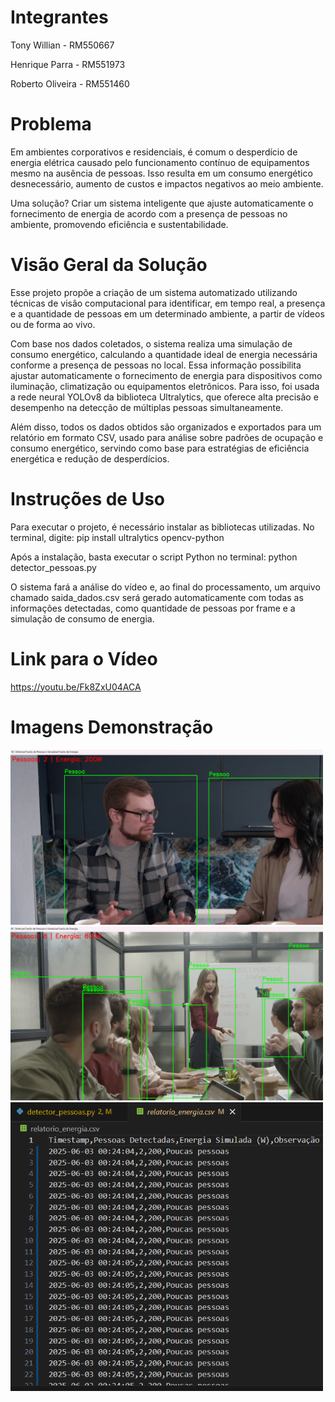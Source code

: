 <h1>Integrantes</h1>
<p>Tony Willian - RM550667</p>
<p>Henrique Parra - RM551973</p>
<p>Roberto Oliveira - RM551460</p>

<h1>Problema</h1>
<p>Em ambientes corporativos e residenciais, é comum o desperdício de energia elétrica causado pelo funcionamento contínuo de equipamentos mesmo na ausência de pessoas. Isso resulta em um consumo energético desnecessário, aumento de custos e impactos negativos ao meio ambiente.</p>

<p>Uma solução? Criar um sistema inteligente que ajuste automaticamente o fornecimento de energia de acordo com a presença de pessoas no ambiente, promovendo eficiência e sustentabilidade.</p>

<h1>Visão Geral da Solução</h1>
<p>Esse projeto propõe a criação de um sistema automatizado utilizando técnicas de visão computacional para identificar, em tempo real, a presença e a quantidade de pessoas em um determinado ambiente, a partir de vídeos ou de forma ao vivo.</p>

<p>Com base nos dados coletados, o sistema realiza uma simulação de consumo energético, calculando a quantidade ideal de energia necessária conforme a presença de pessoas no local. Essa informação possibilita ajustar automaticamente o fornecimento de energia para dispositivos como iluminação, climatização ou equipamentos eletrônicos. Para isso, foi usada a rede neural YOLOv8 da biblioteca Ultralytics, que oferece alta precisão e desempenho na detecção de múltiplas pessoas simultaneamente.</p>

<p>Além disso, todos os dados obtidos são organizados e exportados para um relatório em formato CSV, usado para análise sobre padrões de ocupação e consumo energético, servindo como base para estratégias de eficiência energética e redução de desperdícios.</p>

<h1>Instruções de Uso</h1>

<p>Para executar o projeto, é necessário instalar as bibliotecas utilizadas.
No terminal, digite:
pip install ultralytics opencv-python
  
Após a instalação, basta executar o script Python no terminal:
python detector_pessoas.py <p>

<p>O sistema fará a análise do vídeo e, ao final do processamento, um arquivo chamado saida_dados.csv será gerado automaticamente com todas as informações detectadas, como quantidade de pessoas por frame e a simulação de consumo de energia.</p>

<h1>Link para o Vídeo</h1>
<p><a href="https://youtu.be/Fk8ZxU04ACA" target="_blank">https://youtu.be/Fk8ZxU04ACA</a></p>

<h1>Imagens Demonstração</h1>
<img src="Imagens/I1.png" alt="Descrição da imagem" width="500">
<img src="Imagens/I2.png" alt="Descrição da imagem" width="500">
<img src="Imagens/I3.png" alt="Descrição da imagem" width="500">
